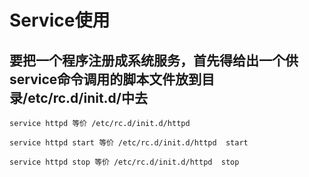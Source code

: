 # Service使用

## 要把一个程序注册成系统服务，首先得给出一个供service命令调用的脚本文件放到目录/etc/rc.d/init.d/中去

```
service httpd 等价 /etc/rc.d/init.d/httpd

service httpd start 等价 /etc/rc.d/init.d/httpd  start

service httpd stop 等价 /etc/rc.d/init.d/httpd  stop
```
